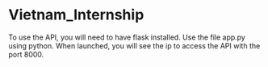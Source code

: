 # Vietnam_Internship

To use the API, you will need to have flask installed.
Use the file app.py using python.
When launched, you will see the ip to access the API with the port 8000.
